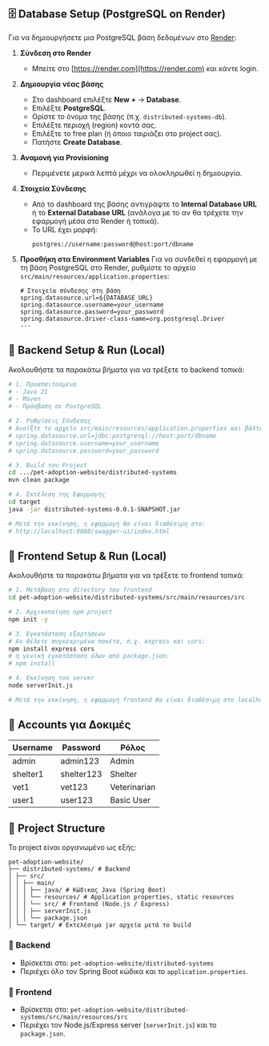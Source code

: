 ## 🗄️ Database Setup (PostgreSQL on Render)

Για να δημιουργήσετε μια PostgreSQL βάση δεδομένων στο [Render](https://render.com):

1. **Σύνδεση στο Render**
   - Μπείτε στο [https://render.com](https://render.com) και κάντε login.

2. **Δημιουργία νέας βάσης**
   - Στο dashboard επιλέξτε **New +** → **Database**.
   - Επιλέξτε **PostgreSQL**.
   - Ορίστε το όνομα της βάσης (π.χ. `distributed-systems-db`).
   - Επιλέξτε περιοχή (region) κοντά σας.
   - Επιλέξτε το free plan (ή όποιο ταιριάζει στο project σας).
   - Πατήστε **Create Database**.

3. **Αναμονή για Provisioning**
   - Περιμένετε μερικά λεπτά μέχρι να ολοκληρωθεί η δημιουργία.

4. **Στοιχεία Σύνδεσης**
   - Από το dashboard της βάσης αντιγράψτε το **Internal Database URL** ή το **External Database URL** (ανάλογα με το αν θα τρέχετε την εφαρμογή μέσα στο Render ή τοπικά).
   - Το URL έχει μορφή:
     ```
     postgres://username:password@host:port/dbname
     ```

5. **Προσθήκη στα Environment Variables**
    Για να συνδεθεί η εφαρμογή με τη βάση PostgreSQL στο Render, ρυθμίστε το αρχείο `src/main/resources/application.properties`:

    ```properties
    # Στοιχεία σύνδεσης στη βάση
    spring.datasource.url=${DATABASE_URL}
    spring.datasource.username=your_username
    spring.datasource.password=your_password
    spring.datasource.driver-class-name=org.postgresql.Driver
    ---

## 🚀 Backend Setup & Run (Local)

Ακολουθήστε τα παρακάτω βήματα για να τρέξετε το backend τοπικά:

```bash
# 1. Προαπαιτούμενα
# - Java 21
# - Maven
# - Πρόσβαση σε PostgreSQL

# 2. Ρυθμίσεις Σύνδεσης
# Ανοίξτε το αρχείο src/main/resources/application.properties και βάλτε:
# spring.datasource.url=jdbc:postgresql://host:port/dbname
# spring.datasource.username=your_username
# spring.datasource.password=your_password

# 3. Build του Project
cd .../pet-adoption-website/distributed-systems
mvn clean package

# 4. Εκτέλεση της Εφαρμογής
cd target
java -jar distributed-systems-0.0.1-SNAPSHOT.jar

# Μετά την εκκίνηση, η εφαρμογή θα είναι διαθέσιμη στο:
# http://localhost:8080/swagger-ui/index.html
```

## 🚀 Frontend Setup & Run (Local)

Ακολουθήστε τα παρακάτω βήματα για να τρέξετε το frontend τοπικά:

```bash
# 1. Μετάβαση στο directory του frontend
cd pet-adoption-website/distributed-systems/src/main/resources/src

# 2. Αρχικοποίηση npm project
npm init -y

# 3. Εγκατάσταση εξαρτήσεων
# Αν θέλετε συγκεκριμένα πακέτα, π.χ. express και cors:
npm install express cors
# ή γενική εγκατάσταση όλων από package.json:
# npm install

# 4. Εκκίνηση του server
node serverInit.js

# Μετά την εκκίνηση, η εφαρμογή frontend θα είναι διαθέσιμη στo localhost:7000

```

## 🔑 Accounts για Δοκιμές

| Username   | Password       | Ρόλος          |
|------------|----------------|----------------|
| admin      | admin123       | Admin          |
| shelter1   | shelter123     | Shelter        |
| vet1       | vet123         | Veterinarian   |
| user1      | user123        | Basic User     |

## 📁 Project Structure

Το project είναι οργανωμένο ως εξής:

    pet-adoption-website/
    ├── distributed-systems/ # Backend
    │ ├── src/
    │ │ ├── main/
    │ │ │ ├── java/ # Κώδικας Java (Spring Boot)
    │ │ │ └── resources/ # Application properties, static resources
    │ │ │ └── src/ # Frontend (Node.js / Express)
    │ │ │ ├── serverInit.js
    │ │ │ └── package.json
    │ └── target/ # Εκτελέσιμα jar αρχεία μετά το build

### 🔹 Backend
- Βρίσκεται στο: `pet-adoption-website/distributed-systems`
- Περιέχει όλο τον Spring Boot κώδικα και το `application.properties`.

### 🔹 Frontend
- Βρίσκεται στο: `pet-adoption-website/distributed-systems/src/main/resources/src`
- Περιέχει τον Node.js/Express server (`serverInit.js`) και το `package.json`.